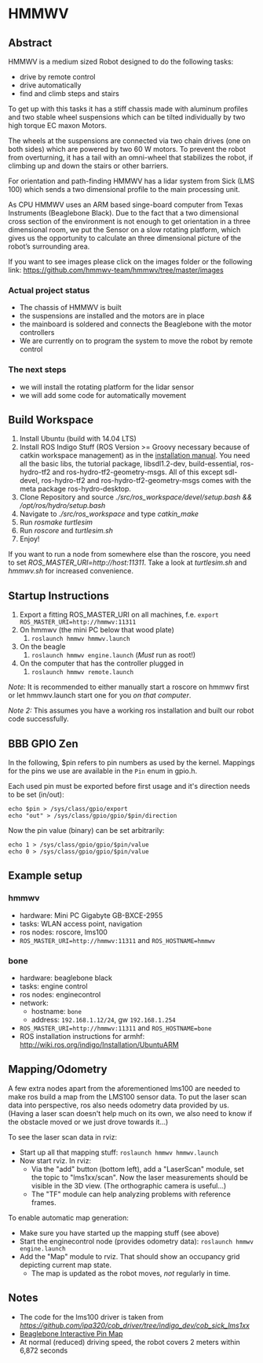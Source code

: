 HMMWV
=====

Abstract
---------------

HMMWV is a medium sized Robot designed to do the following tasks:

* drive by remote control
* drive automatically 
* find and climb steps and stairs
	
To get up with this tasks it has a stiff chassis made with aluminum profiles and two stable wheel suspensions which can be tilted individually by two high torque EC maxon Motors.

The wheels at the suspensions are connected via two chain drives (one on both sides)  which are powered by two 60 W motors. To prevent the robot from overturning, it has a tail with an omni-wheel that stabilizes the robot, if climbing up and down the stairs or other barriers.

For orientation and path-finding HMMWV has a lidar system from Sick (LMS 100) which sends a two dimensional profile to the main processing unit.

As CPU HMMWV uses an ARM based singe-board computer from Texas Instruments (Beaglebone Black). Due to the fact that a two dimensional cross section of the environment is not enough to get orientation in a three dimensional room, we put the Sensor on a slow rotating platform, which gives us the opportunity to calculate an three dimensional picture of the robot’s surrounding area.

If you want to see images please click on the images folder or the following link: https://github.com/hmmwv-team/hmmwv/tree/master/images

### Actual project status

* The chassis of HMMWV is built 
* the suspensions are installed and the motors are in place
* the mainboard is soldered and connects the Beaglebone with the motor controllers
* We are currently on to program the system to move the robot by remote control
 
### The next steps

* we will install the rotating platform for the lidar sensor 
* we will add some code for automatically movement

Build Workspace
---------------
1. Install Ubuntu (build with 14.04 LTS)
1. Install ROS Indigo Stuff (ROS Version >= Groovy necessary because of catkin workspace management) as in the [installation manual](http://wiki.ros.org/hydro/Installation/Ubuntu). You need all the basic libs, the tutorial package, libsdl1.2-dev, build-essential, ros-hydro-tf2 and ros-hydro-tf2-geometry-msgs. All of this except sdl-devel, ros-hydro-tf2 and ros-hydro-tf2-geometry-msgs comes with the meta package ros-hydro-desktop.
1. Clone Repository and source *./src/ros_workspace/devel/setup.bash && /opt/ros/hydro/setup.bash* 
1. Navigate to *./src/ros_workspace* and type *catkin_make*
1. Run *rosmake turtlesim*
1. Run *roscore* and *turtlesim.sh*
1. Enjoy!

If you want to run a node from somewhere else than the roscore, you need to set *ROS_MASTER_URI=http://host:11311*.
Take a look at *turtlesim.sh* and *hmmwv.sh* for increased convenience.

Startup Instructions
--------------------

1. Export a fitting ROS_MASTER_URI on all machines, f.e. `export ROS_MASTER_URI=http://hmmwv:11311`
1. On hmmwv (the mini PC below that wood plate)
	1. `roslaunch hmmwv hmmwv.launch`
1. On the beagle
	1. `roslaunch hmmwv engine.launch` (*Must* run as root!)
1. On the computer that has the controller plugged in
	1. `roslaunch hmmwv remote.launch`

*Note:* It is recommended to either manually start a roscore on hmmwv first or let hmmwv.launch start one for you _on that computer_.

*Note 2:* This assumes you have a working ros installation and built our robot code successfully.

BBB GPIO Zen
------------

In the following, $pin refers to pin numbers as used by the kernel. Mappings for the pins we use are available in the `Pin` enum in gpio.h.

Each used pin must be exported before first usage and it's direction needs to be set (in/out):
```
echo $pin > /sys/class/gpio/export
echo "out" > /sys/class/gpio/gpio/$pin/direction
```
Now the pin value (binary) can be set arbitrarily:
```
echo 1 > /sys/class/gpio/gpio/$pin/value
echo 0 > /sys/class/gpio/gpio/$pin/value
```

Example setup
-------------

### hmmwv

* hardware: Mini PC Gigabyte GB-BXCE-2955
* tasks: WLAN access point, navigation
* ros nodes: roscore, lms100
* `ROS_MASTER_URI=http://hmmwv:11311` and `ROS_HOSTNAME=hmmwv`

### bone

* hardware: beaglebone black
* tasks: engine control
* ros nodes: enginecontrol
* network:
	* hostname: `bone` 
	* address: `192.168.1.12/24`, gw `192.168.1.254`
* `ROS_MASTER_URI=http://hmmwv:11311` and `ROS_HOSTNAME=bone`
* ROS installation instructions for armhf: http://wiki.ros.org/indigo/Installation/UbuntuARM

Mapping/Odometry
----------------

A few extra nodes apart from the aforementioned lms100 are needed to make ros build a map from the LMS100 sensor data. To put the laser scan data into perspective, ros also needs odometry data provided by us. (Having a laser scan doesn't help much on its own, we also need to know if the obstacle moved or we just drove towards it...)

To see the laser scan data in rviz:
* Start up all that mapping stuff: `roslaunch hmmwv hmmwv.launch`
* Now start rviz. In rviz:
  * Via the "add" button (bottom left), add a "LaserScan" module, set the topic to "lms1xx/scan". Now the laser measurements should be visible in the 3D view. (The orthographic camera is useful...)
  * The "TF" module can help analyzing problems with reference frames.

To enable automatic map generation:
* Make sure you have started up the mapping stuff (see above)
* Start the enginecontrol node (provides odometry data): `roslaunch hmmwv engine.launch`
* Add the "Map" module to rviz. That should show an occupancy grid depicting current map state.
  * The map is updated as the robot moves, *not* regularly in time.

Notes
-----

* The code for the lms100 driver is taken from *https://github.com/ipa320/cob_driver/tree/indigo_dev/cob_sick_lms1xx*
* [Beaglebone Interactive Pin Map](http://eskimon.fr/beaglebone-black-gpio-interactive-map)
* At normal (reduced) driving speed, the robot covers 2 meters within 6,872 seconds
